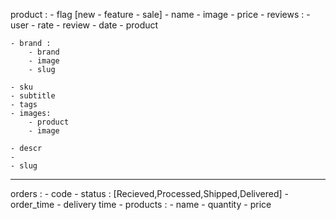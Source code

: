 product : 
    - flag [new - feature - sale]
    - name
    - image 
    - price 
    - reviews  : 
        - user
        - rate
        - review
        - date
        - product

    - brand : 
        - brand
        - image 
        - slug

    - sku 
    - subtitle
    - tags 
    - images:
        - product
        - image 

    - descr
    -   
    - slug
---------------------------
orders :
    - code 
    - status : [Recieved,Processed,Shipped,Delivered]
    - order_time
    - delivery time
    <!-- - sub_total
    - discount
    - Delivery Fee
    - total -->
    <!-- - Delivery Location -->
    - products : 
        - name 
        - quantity 
        - price
